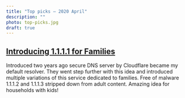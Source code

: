 ```yaml
---
title: "Top picks — 2020 April"
description: ""
photo: top-picks.jpg
draft: true
---
```


## [Introducing 1.1.1.1 for Families](https://blog.cloudflare.com/introducing-1-1-1-1-for-families/)

Introduced two years ago secure DNS server by Cloudflare became my default resolver. They went step further with this idea and introduced multiple variations of this service dedicated to families. Free of malware 1.1.1.2 and  1.1.1.3 stripped down from adult content. Amazing idea for households with kids!
